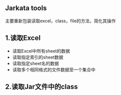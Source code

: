 ## Jarkata tools

主要重新包装读取excel，class，file的方法，简化其操作

## 1.读取Excel

- 读取Excel中所有sheet的数据
- 读取指定索引的sheet数据
- 读取指定sheet名的数据
- 读取多个相同格式的文件数据至一个集合中

## 2.读取Jar文件中的class
